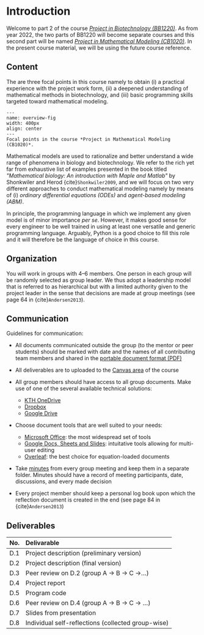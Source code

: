 # Introduction

Welcome to part 2 of the course *[Project in Biotechnology (BB1220)](https://www.kth.se/student/kurser/kurs/BB1220)*. As from year 2022, the two parts of BB1220 will become separate courses and this second part will be named *[Project in Mathematical Modeling (CB1020)](https://www.kth.se/student/kurser/kurs/CB1020)*. In the present course material, we will be using the future course reference. 

## Content

The are three focal points in this course namely to obtain (i) a practical experience with the project work form, (ii) a deepened understanding of mathematical methods in biotechnology, and (iii) basic programming skills targeted toward mathematical modeling. 


```{figure} ../images/course-overview.*
---
name: overview-fig
width: 400px
align: center
---
Focal points in the course *Project in Mathematical Modeling (CB1020)*.
```

Mathematical models are used to rationalize and better understand a wide range of phenomena in biology and biotechnology. We refer to the rich yet far from exhaustive list of examples presented in the book titled *"Mathematical biology: An introduction with Maple and Matlab"* by Shonkwiler and Herod {cite}`Shonkwiler2009`, and we will focus on two very different approaches to conduct mathematical modeling namely by means of (i) *ordinary differential equations (ODEs)* and *agent-based modeling (ABM)*.

In principle, the programming language in which we implement any given model is of minor importance *per se*. However, it makes good sense for every engineer to be well trained in using at least one versatile and generic programming language. Arguably, Python is a good choice to fill this role and it will therefore be the language of choice in this course.

## Organization

You will work in groups with 4–6 members. One person in each group will be randomly selected as group leader. We thus adopt a leadership model that is referred to as hierarchical but with a limited authority given to the project leader in the sense that decisions are made at group meetings (see page 64 in {cite}`Andersen2013`).

## Communication

Guidelines for communication:

- All documents communicated outside the group (to the mentor or peer students) should be marked with date and the names of all contributing team members and shared in the [portable document format (PDF)](https://en.wikipedia.org/wiki/PDF)

- All deliverables are to uploaded to the [Canvas area](https://canvas.kth.se/courses/21301/pages/valkommen-till-bb1220-projekt-i-bioteknik) of the course

- All group members should have access to all group documents. Make use of one of the several available technical solutions:
	- [KTH OneDrive](https://intra.kth.se/en/it/dokument/spara-filer-i-molnet/kth-onedrive)
	- [Dropbox](https://www.dropbox.com/)
	- [Google Drive](https://www.google.com/drive/)

- Choose document tools that are well suited to your needs:
	- [Microsoft Office](https://www.office.com/): the most widespread set of tools 
	- [Google Docs, Sheets and Slides](https://www.google.com/docs/about/): intuitative tools allowing for multi-user editing
	- [Overleaf](https://www.overleaf.com/): the best choice for equation-loaded documents

- Take [minutes](https://en.wikipedia.org/wiki/Minutes) from every group meeting and keep them in a separate folder. Minutes should have a record of meeting participants, date, discussions, and every made decision

- Every project member should keep a personal log book upon which the reflection document is created in the end (see page 84 in {cite}`Andersen2013`)


## Deliverables

| No.  | Delivarable |
| :--- | :--- |
| D.1  | Project description (preliminary version)  |
| D.2  | Project description (final version)  | 
| D.3  | Peer review on D.2 (group A &#8594; B &#8594; C &#8594;…) |  
| D.4  | Project report | 
| D.5  | Program code |
| D.6  | Peer review on D.4 (group A &#8594; B &#8594; C &#8594; …)|
| D.7  | Slides from presentation |
| D.8  | Individual self-reflections (collected group-wise)|

